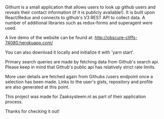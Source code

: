 Githunt is a small application that allows users to look up github users and reveals their contact information (if it is publicly available!). It is built upon React/Redux and connects to github's V3 REST API to collect data. A number of additional libraries such as redux-forms and superagent were used. 

A live demo of the website can be found at: http://obscure-cliffs-74080.herokuapp.com/

You can also download it locally and initialize it with 'yarn start'. 

Primary search queries are made by fetching data from Github's search api. Please keep in mind that Github's public api has relatively strict rate limits.

More user details are fetched again from Githubs /users endpoint once a selection has been made. Links to the user's gists, repository and profile are also generated at this point. 

This project was made for Zaaksysteem.nl as part of their application process.

Thanks for checking it out!


